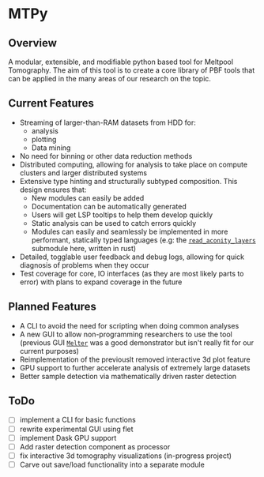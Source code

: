 # MTPy

## Overview

A modular, extensible, and modifiable python based tool for Meltpool Tomography. The aim of this tool is to create a core library of PBF tools that can be applied in the many areas of our research on the topic.

## Current Features

- Streaming of larger-than-RAM datasets from HDD for:
    - analysis
    - plotting
    - Data mining
-  No need for binning or other data reduction methods
-  Distributed computing, allowing for analysis to take place on compute clusters and larger distributed systems
-  Extensive type hinting and structurally subtyped composition. This design ensures that:
    - New modules can easily be added
    - Documentation can be automatically generated
    - Users will get LSP tooltips to help them develop quickly
    - Static analysis can be used to catch errors quickly
    - Modules can easily and seamlessly be implemented in more performant, statically typed languages (e.g: the [`read_aconity_layers`](https://github.com/Cian-H/read_aconity_layers) submodule here, written in rust)
- Detailed, togglable user feedback and debug logs, allowing for quick diagnosis of problems when they occur
- Test coverage for core, IO interfaces (as they are most likely parts to error) with plans to expand coverage in the future

## Planned Features

- A CLI to avoid the need for scripting when doing common analyses
- A new GUI to allow non-programming researchers to use the tool (previous GUI [`Melter`](https://github.com/Cian-H/Melter) was a good demonstrator but isn't really fit for our current purposes)
- Reimplementation of the previouslt removed interactive 3d plot feature
- GPU support to further accelerate analysis of extremely large datasets
- Better sample detection via mathematically driven raster detection

## ToDo

- [ ] implement a CLI for basic functions
- [ ] rewrite experimental GUI using flet
- [ ] implement Dask GPU support
- [ ] Add raster detection component as processor
- [ ] fix interactive 3d tomography visualizations (in-progress project)
- [ ] Carve out save/load functionality into a separate module
